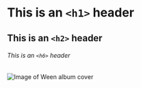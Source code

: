 # This is an `<h1>` header
## This is an `<h2>` header
###### This is an `<h6>` header
![Image of Ween album cover](https://upload.wikimedia.org/wikipedia/en/b/b8/Ween-TheMollusk.jpg)

